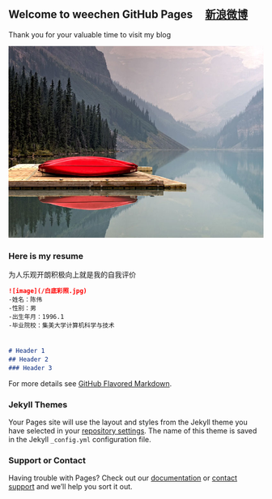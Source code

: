 ## Welcome to weechen GitHub Pages     [新浪微博](http://weibo.com/weechen233)

Thank you for your valuable time to visit my blog

![GitHub Logo](/regbg.jpg)

### Here is my resume

为人乐观开朗积极向上就是我的自我评价

```markdown
![image](/白底彩照.jpg)
-姓名：陈伟                       
-性别：男
-出生年月：1996.1
-毕业院校：集美大学计算机科学与技术


# Header 1
## Header 2
### Header 3


```

For more details see [GitHub Flavored Markdown](https://guides.github.com/features/mastering-markdown/).

### Jekyll Themes

Your Pages site will use the layout and styles from the Jekyll theme you have selected in your [repository settings](https://github.com/weechen233/weechen233.github.io/settings). The name of this theme is saved in the Jekyll `_config.yml` configuration file.

### Support or Contact

Having trouble with Pages? Check out our [documentation](https://help.github.com/categories/github-pages-basics/) or [contact support](https://github.com/contact) and we’ll help you sort it out.
